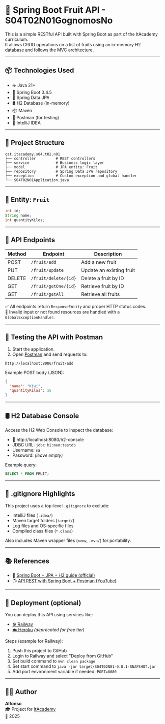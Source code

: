 # 🍓 Spring Boot Fruit API - S04T02N01GognomosNo

This is a simple RESTful API built with Spring Boot as part of the ItAcademy curriculum.  
It allows CRUD operations on a list of fruits using an in-memory H2 database and follows the MVC architecture.

---

## 📦 Technologies Used

- ☕ Java 21+
- 🔧 Spring Boot 3.4.5
- 💾 Spring Data JPA
- 🛢️ H2 Database (in-memory)
- 📦 Maven
- 🧪 Postman (for testing)
- 🧰 IntelliJ IDEA

---

## 📁 Project Structure

```
cat.itacademy.s04.t02.n01
├── controller         # REST controllers
├── service            # Business logic layer
├── model              # JPA entity: Fruit
├── repository         # Spring Data JPA repository
├── exception          # Custom exception and global handler
└── S04T02N01Application.java
```

---

## 🍎 Entity: `Fruit`

```java
int id;
String name;
int quantityKilos;
```

---

## 🔗 API Endpoints

| Method | Endpoint                  | Description              |
|--------|---------------------------|--------------------------|
| POST   | `/fruit/add`              | Add a new fruit          |
| PUT    | `/fruit/update`           | Update an existing fruit |
| DELETE | `/fruit/delete/{id}`      | Delete a fruit by ID     |
| GET    | `/fruit/getOne/{id}`      | Retrieve fruit by ID     |
| GET    | `/fruit/getAll`           | Retrieve all fruits      |

✅ All endpoints return `ResponseEntity` and proper HTTP status codes.  
🛑 Invalid input or not found resources are handled with a `GlobalExceptionHandler`.

---

## 🧪 Testing the API with Postman

1. Start the application.
2. Open [Postman](https://www.postman.com/) and send requests to:

```
http://localhost:8080/fruit/add
```

Example POST body (JSON):
```json
{
  "name": "Kiwi",
  "quantityKilos": 10
}
```

---

## 🛢️ H2 Database Console

Access the H2 Web Console to inspect the database:

- 🔗 http://localhost:8080/h2-console
- JDBC URL: `jdbc:h2:mem:testdb`
- Username: `sa`
- Password: *(leave empty)*

Example query:
```sql
SELECT * FROM FRUIT;
```

---

## 🧹 .gitignore Highlights

This project uses a top-level `.gitignore` to exclude:
- IntelliJ files (`.idea/`)
- Maven target folders (`target/`)
- Log files and OS-specific files
- Compiled class files (`*.class`)

Also includes Maven wrapper files (`mvnw`, `.mvn/`) for portability.

---

## 📚 References

- 🧠 [Spring Boot + JPA + H2 guide (official)](https://spring.io/guides/gs/accessing-data-jpa/)
- 📺 [API REST with Spring Boot + Postman (YouTube)](https://www.youtube.com/watch?v=4yLzGq_vhg8)

---

## 🚀 Deployment (optional)

You can deploy this API using services like:

- [⚙️ Railway](https://railway.app/)
- [☁️ Heroku](https://www.heroku.com/) *(deprecated for free tier)*

Steps (example for Railway):
1. Push this project to GitHub
2. Login to Railway and select "Deploy from GitHub"
3. Set build command to `mvn clean package`
4. Set start command to `java -jar target/S04T02N01-0.0.1-SNAPSHOT.jar`
5. Add port environment variable if needed: `PORT=8080`

---

## 👨‍💻 Author

**Alfonso**  
🎓 Project for [ItAcademy](https://itacademy.barcelonactiva.cat/)  
📅 2025
